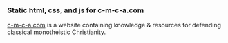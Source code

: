 ### Static html, css, and js for c-m-c-a.com

[c-m-c-a.com](http://www.c-m-c-a.com) is a website containing knowledge & resources for defending classical monotheistic Christianity.
